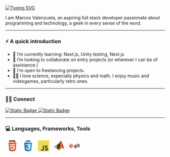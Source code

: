 [![Typing SVG](https://readme-typing-svg.demolab.com?font=Fira+Code&size=32&duration=4000&pause=10000&color=19F70B&random=false&width=435&lines=%3Ch1%3EHello+World!%3C%2Fh1%3E)](https://git.io/typing-svg)

I am Marcos Valenzuela, an aspiring full stack developer passionate about programming and technology, a geek in every sense of the word.

---

### ⚡️ A quick introduction

- 🌱 I’m currently learning: Next.js, Unity testing, Nest.js
- 👯 I’m looking to collaborate on entry projects (or wherever I can be of assistance.)
- 💼 I'm open to freelancing projects.
- 🤟🏻 I love science, especially physics and math. I enjoy music and videogames, particularly retro ones.

---

### 🤝🏻 Connect

[![Static Badge](https://img.shields.io/badge/Linkedin-blue?style=for-the-badge&logo=linkedin)
](https://www.linkedin.com/in/marcos-valenzuela-coding)
[![Static Badge](https://img.shields.io/badge/Frontend_mentor-blue?style=for-the-badge&logo=frontendmentor)
](https://www.frontendmentor.io/profile/Dantalian5)

---

### 💻 Languages, Frameworks, Tools

<p float="left">
<img style="padding:5px;" align="center" alt="Html" width="35px" src="https://raw.githubusercontent.com/github/explore/80688e429a7d4ef2fca1e82350fe8e3517d3494d/topics/html/html.png"/>
<img style="padding:5px;" align="center" alt="Css" width="35px" src="https://raw.githubusercontent.com/github/explore/80688e429a7d4ef2fca1e82350fe8e3517d3494d/topics/css/css.png"/>
<img style="padding:5px;" align="center" alt="JavaScript" width="35px" src="https://raw.githubusercontent.com/github/explore/80688e429a7d4ef2fca1e82350fe8e3517d3494d/topics/javascript/javascript.png"/>
<img style="padding:5px;" align="center" alt="Matlab" width="35px" src="https://raw.githubusercontent.com/github/explore/80688e429a7d4ef2fca1e82350fe8e3517d3494d/topics/matlab/matlab.png"> 
<img style="padding:5px;" align="center" alt="Git" width="35px" src="https://raw.githubusercontent.com/github/explore/80688e429a7d4ef2fca1e82350fe8e3517d3494d/topics/git/git.png"> 
</p>


<!--
**Dantalian5/Dantalian5** is a ✨ _special_ ✨ repository because its `README.md` (this file) appears on your GitHub profile.

Here are some ideas to get you started:

- 🔭 I’m currently working on ...
- 🌱 I’m currently learning ...
- 👯 I’m looking to collaborate on ...
- 🤔 I’m looking for help with ...
- 💬 Ask me about ...
- 📫 How to reach me: ...
- 😄 Pronouns: ...
- ⚡ Fun fact: ...
-->
